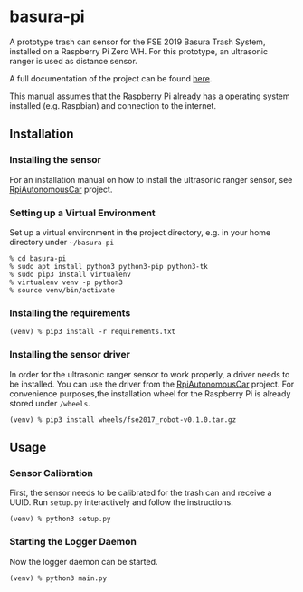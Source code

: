 # basura-pi
A prototype trash can sensor for the FSE 2019 Basura Trash System, installed on a Raspberry Pi Zero WH.
For this prototype, an ultrasonic ranger is used as distance sensor.

A full documentation of the project can be found [here](
https://docs.google.com/document/d/14aZPNU4AN9pGmYlxhXt_9eWmgolxFtHpdMSF23xxXis/edit).

This manual assumes that the Raspberry Pi already has a operating system installed (e.g. Raspbian)
and connection to the internet.

## Installation

### Installing the sensor
For an installation manual on how to install the ultrasonic ranger sensor, see
[RpiAutonomousCar](https://github.com/FullStackEmbedded/RpiAutonomousCar) project.

### Setting up a Virtual Environment
Set up a virtual environment in the project directory, e.g. in your home directory under 
`~/basura-pi`

    % cd basura-pi
    % sudo apt install python3 python3-pip python3-tk
    % sudo pip3 install virtualenv
    % virtualenv venv -p python3
    % source venv/bin/activate

### Installing the requirements

    (venv) % pip3 install -r requirements.txt

### Installing the sensor driver
In order for the ultrasonic ranger sensor to work properly, a driver needs to be installed.
You can use the driver from the [RpiAutonomousCar](https://github.com/FullStackEmbedded/RpiAutonomousCar) project.
For convenience purposes,the installation wheel for the Raspberry Pi is already stored under 
`/wheels`.

    (venv) % pip3 install wheels/fse2017_robot-v0.1.0.tar.gz

      
## Usage

### Sensor Calibration
First, the sensor needs to be calibrated for the trash can and receive a UUID.
Run `setup.py` interactively and follow the instructions.

    (venv) % python3 setup.py

### Starting the Logger Daemon
Now the logger daemon can be started.

    (venv) % python3 main.py
